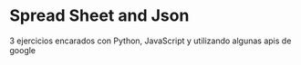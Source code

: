 # Spread Sheet and Json

3 ejercicios encarados con Python, JavaScript y utilizando algunas apis de google

